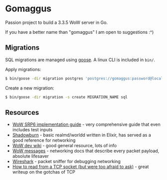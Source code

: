 # Gomaggus

Passion project to build a 3.3.5 WoW server in Go.

If you have a better name than "gomaggus" I am open to suggestions :^)

## Migrations

SQL migrations are managed using [goose](https://github.com/pressly/goose). A linux CLI is included in `bin/`.

Apply migrations:

```bash
$ bin/goose -dir migration postgres 'postgres://gomaggus:password@localhost:5432/gomaggus?sslmode=disable' up
```

Create a new migration:

```bash
$ bin/goose -dir migration -s create MIGRATION_NAME sql
```

## Resources

- [WoW SRP6 implementation guide](https://gtker.com/implementation-guide-for-the-world-of-warcraft-flavor-of-srp6/) - very comprehensive guide that even includes test inputs
- [Shadowburn](https://gitlab.com/shadowburn/shadowburn) - basic realmd/worldd written in Elixir, has served as a good reference for networking
- [WoW dev wiki](https://wowdev.wiki) - good general resource, lots of info
- [WoW messages](https://gtker.com/wow_messages/) - networking docs that describe every packet payload, absolute lifesaver
- [Wireshark](https://www.wireshark.org/) - packet sniffer for debugging networking
- [How to read from a TCP socket (but were too afraid to ask)](https://incoherency.co.uk/blog/stories/reading-tcp-sockets.html) - great writeup on the gotchas of TCP
